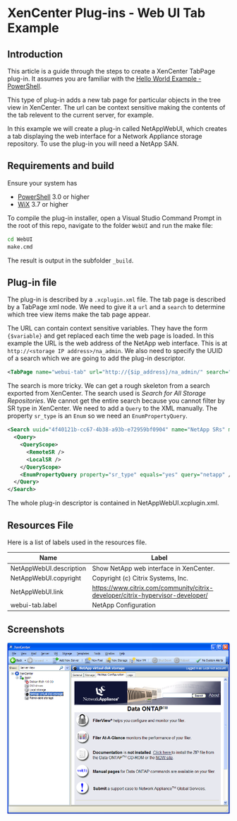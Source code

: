 # XenCenter Plug-ins - Web UI Tab Example

## Introduction

This article is a guide through the steps to create a XenCenter TabPage plug-in.
It assumes you are familiar with the [Hello World Example - PowerShell](PowerShell.md).

This type of plug-in adds a new tab page for particular objects in the tree view
in XenCenter. The url can be context sensitive making the contents of the tab
relevent to the current server, for example.

In this example we will create a plug-in called NetAppWebUI, which creates a tab
displaying the web interface for a Network Appliance storage repository. To use
the plug-in you will need a NetApp SAN.

## Requirements and build

Ensure your system has

* [PowerShell](https://docs.microsoft.com/en-us/powershell/scripting/install/installing-windows-powershell) 3.0 or higher
* [WiX](https://wixtoolset.org) 3.7 or higher

To compile the plug-in installer, open a Visual Studio Command Prompt in the root
of this repo, navigate to the folder `WebUI` and run the make file:

```sh
cd WebUI
make.cmd
```

The result is output in the subfolder `_build`.

## Plug-in file

The plug-in is described by a `.xcplugin.xml` file. The tab page is described by
a TabPage xml node. We need to give it a `url` and a `search` to determine which
tree view items make the tab page appear.

The URL can contain context sensitive variables. They have the form `{$variable}`
and get replaced each time the web page is loaded. In this example the URL is
the web address of the NetApp web interface. This is at
`http://<storage IP address>/na_admin`. We also need to specify the UUID
of a search which we are going to add the plug-in descriptor.

```xml
<TabPage name="webui-tab" url="http://{$ip_address}/na_admin/" search="4f40121b-cc67-4b38-a93b-e72959bf0904" />
```

The search is more tricky. We can get a rough skeleton from a search exported
from XenCenter. The search used is _Search for All Storage Repositories_. We
cannot get the entire search because you cannot filter by SR type in XenCenter.
We need to add a `Query` to the XML manually. The property `sr_type` is
an `Enum` so we need an `EnumPropertyQuery`.

```xml
<Search uuid="4f40121b-cc67-4b38-a93b-e72959bf0904" name="NetApp SRs" major_version="2" minor_version="0" show_expanded="yes">
  <Query>
    <QueryScope>
      <RemoteSR />
      <LocalSR />
    </QueryScope>
    <EnumPropertyQuery property="sr_type" equals="yes" query="netapp" />
  </Query>
</Search>
```

The whole plug-in descriptor is contained in NetAppWebUI.xcplugin.xml.

## Resources File

Here is a list of labels used in the resources file.

|Name|Label|
|---|---|
|NetAppWebUI.description|Show NetApp web interface in XenCenter.|
|NetAppWebUI.copyright|Copyright (c) Citrix Systems, Inc.|
|NetAppWebUI.link|<https://www.citrix.com/community/citrix-developer/citrix-hypervisor-developer/>|
|webui-tab.label|NetApp Configuration|

## Screenshots

![XenCenter Plug-ins - WebUI Tab Example](images/web_na-plug-in-1.png)
